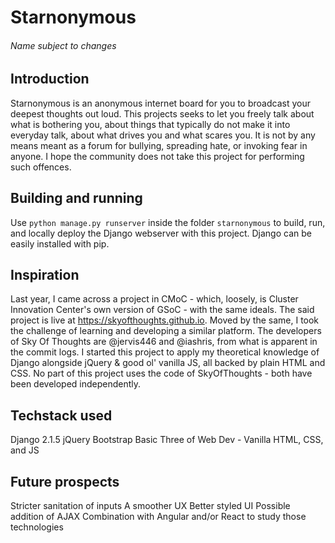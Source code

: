 # Starnonymous
###### Name subject to changes

## Introduction
Starnonymous is an anonymous internet board for you to broadcast your deepest thoughts out loud. This projects seeks to let you freely talk about what is bothering you, about things that typically do not make it into everyday talk, about what drives you and what scares you.
It is not by any means meant as a forum for bullying, spreading hate, or invoking fear in anyone. I hope the community does not take this project for performing such offences.

## Building and running
Use ```python manage.py runserver``` inside the folder ```starnonymous``` to build, run, and locally deploy the Django webserver with this project. Django can be easily installed with pip.

## Inspiration
Last year, I came across a project in CMoC - which, loosely, is Cluster Innovation Center's own version of GSoC - with the same ideals. The said project is live at https://skyofthoughts.github.io. Moved by the same, I took the challenge of learning and developing a similar platform. The developers of Sky Of Thoughts are @jervis446 and @iashris, from what is apparent in the commit logs.
I started this project to apply my theoretical knowledge of Django alongside jQuery & good ol' vanilla JS, all backed by plain HTML and CSS. No part of this project uses the code of SkyOfThoughts - both have been developed independently.

## Techstack used
Django 2.1.5
jQuery
Bootstrap
Basic Three of Web Dev - Vanilla HTML, CSS, and JS

## Future prospects
Stricter sanitation of inputs
A smoother UX
Better styled UI
Possible addition of AJAX
Combination with Angular and/or React to study those technologies
